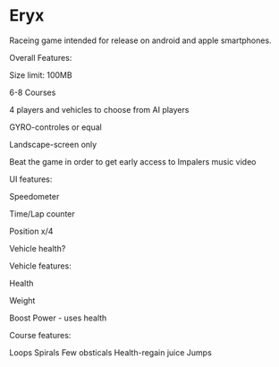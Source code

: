 # Eryx

Raceing game intended for release on android and apple smartphones.

Overall Features:

Size limit: 100MB

6-8 Courses

4 players and vehicles to choose from
AI players

GYRO-controles or equal

Landscape-screen only

Beat the game in order to get early access to Impalers music video

UI features:

Speedometer

Time/Lap counter

Position x/4

Vehicle health?

Vehicle features:

Health

Weight

Boost Power - uses health

Course features:

Loops
Spirals
Few obsticals 
Health-regain juice
Jumps




